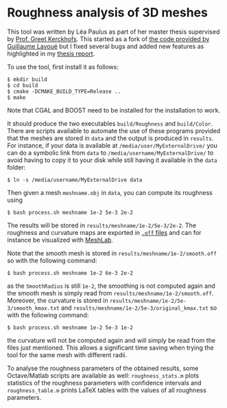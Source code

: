 # Roughness analysis of 3D meshes

This tool was written by Léa Paulus as part of her master thesis supervised by [Prof. Greet Kerckhofs](https://uclouvain.be/fr/repertoires/greet.kerckhofs).
This started as a fork of [the code provided by Guillaume Lavoué](https://perso.liris.cnrs.fr/guillaume.lavoue/rech/soft.html) but I fixed several bugs and added new features as highlighted in my [thesis report](https://dial.uclouvain.be/downloader/downloader_thesis.php?pid=thesis:22284&datastream=PDF_01&key=2eeb063b64f1a3defa14fd0b7d6151aa).

To use the tool, first install it as follows:
```
$ mkdir build
$ cd build
$ cmake -DCMAKE_BUILD_TYPE=Release ..
$ make
```
Note that CGAL and BOOST need to be installed for the installation to work.

It should produce the two executables `build/Roughness` and `build/Color`.
There are scripts available to automate the use of these programs provided that the meshes are stored in `data` and the output is produced in `results`.
For instance, if your data is available at `/media/user/MyExternalDrive/` you can do a symbolic link from `data` to `/media/username/MyExternalDrive/`
to avoid having to copy it to your disk while still having it available in the `data` folder:
```
$ ln -s /media/username/MyExternalDrive data
```
Then given a mesh `meshname.obj` in `data`, you can compute its roughness using
```
$ bash process.sh meshname 1e-2 5e-3 2e-2
```
The results will be stored in `results/meshname/1e-2/5e-3/2e-2`.
The roughness and curvature maps are exported in [`.off` files](https://en.wikipedia.org/wiki/OFF_(file_format)) and can for instance be visualized with [MeshLab](http://www.meshlab.net/).

Note that the smooth mesh is stored in `results/meshname/1e-2/smooth.off` so with the following command:
```
$ bash process.sh meshname 1e-2 6e-3 2e-2
```
as the `SmoothRadius` is still `1e-2`, the smoothing is not computed again and the smooth mesh is simply read from `results/meshname/1e-2/smooth.off`.
Moreover, the curvature is stored in `results/meshname/1e-2/5e-3/smooth_kmax.txt` and `results/meshname/1e-2/5e-3/original_kmax.txt` so with the following command:
```
$ bash process.sh meshname 1e-2 5e-3 1e-2
```
the curvature will not be computed again and will simply be read from the files just mentioned.
This allows a significant time saving when trying the tool for the same mesh with different radii.

To analyse the roughness parameters of the obtained results, some Octave/Matlab scripts are available as well:
`roughness_stats.m` plots statistics of the roughness parameters with confidence intervals and
`roughness_table.m` prints LaTeX tables with the values of all roughness parameters.
